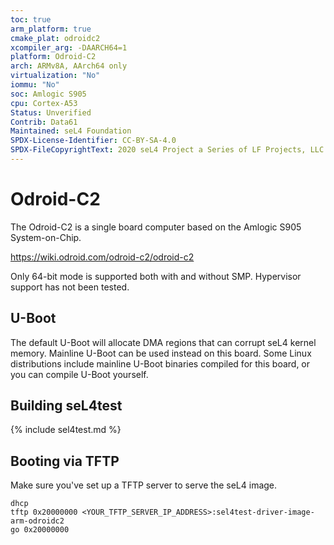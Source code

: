 ```yaml
---
toc: true
arm_platform: true
cmake_plat: odroidc2
xcompiler_arg: -DAARCH64=1
platform: Odroid-C2
arch: ARMv8A, AArch64 only
virtualization: "No"
iommu: "No"
soc: Amlogic S905
cpu: Cortex-A53
Status: Unverified
Contrib: Data61
Maintained: seL4 Foundation
SPDX-License-Identifier: CC-BY-SA-4.0
SPDX-FileCopyrightText: 2020 seL4 Project a Series of LF Projects, LLC.
---
```


# Odroid-C2

The Odroid-C2 is a single board computer based on the Amlogic S905
System-on-Chip.

<https://wiki.odroid.com/odroid-c2/odroid-c2>

Only 64-bit mode is supported both with and without SMP. Hypervisor
support has not been tested.

## U-Boot

The default U-Boot will allocate DMA regions that can corrupt seL4
kernel memory.
Mainline U-Boot can be used instead on this board.
Some Linux distributions include mainline U-Boot binaries compiled for
this board, or you can compile U-Boot yourself.

## Building seL4test

{% include sel4test.md %}

## Booting via TFTP

Make sure you've set up a TFTP server to serve the seL4 image.

```
dhcp
tftp 0x20000000 <YOUR_TFTP_SERVER_IP_ADDRESS>:sel4test-driver-image-arm-odroidc2
go 0x20000000
```

